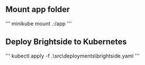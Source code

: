 Mount app folder
----------------
'''
minikube mount .:/app
'''

Deploy Brightside to Kubernetes
--------------------------------
'''
kubectl apply -f .\src\deployments\brightside.yaml
'''